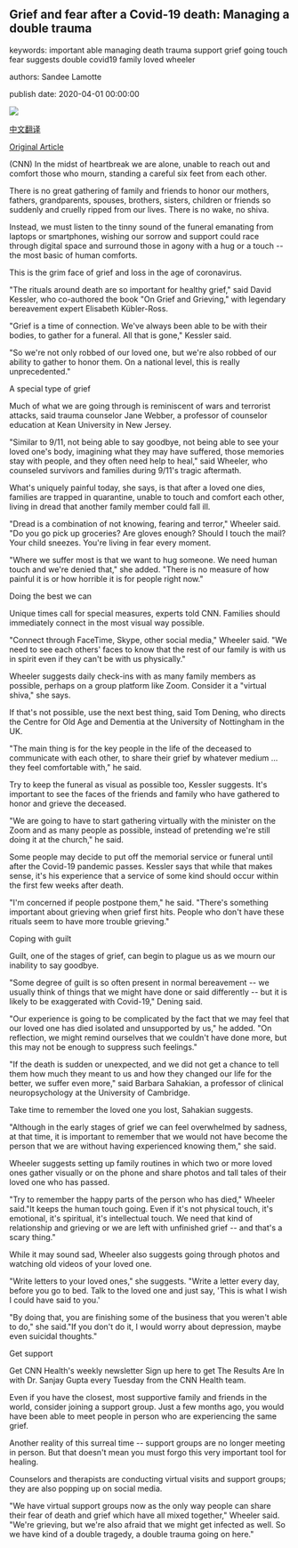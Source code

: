 ## Grief and fear after a Covid-19 death: Managing a double trauma

keywords: important able managing death trauma support grief going touch fear suggests double covid19 family loved wheeler

authors: Sandee Lamotte

publish date: 2020-04-01 00:00:00

![](https://cdn.cnn.com/cnnnext/dam/assets/200323090347-coronavirus-funerals-new-rules-super-tease.jpg)

[中文翻译](Grief%20and%20fear%20after%20a%20Covid-19%20death%3A%20Managing%20a%20double%20trauma_zh.md)

[Original Article](https://edition.cnn.com/2020/04/01/health/grief-fear-coronavirus-wellness/index.html)

(CNN) In the midst of heartbreak we are alone, unable to reach out and comfort those who mourn, standing a careful six feet from each other.

There is no great gathering of family and friends to honor our mothers, fathers, grandparents, spouses, brothers, sisters, children or friends so suddenly and cruelly ripped from our lives. There is no wake, no shiva.

Instead, we must listen to the tinny sound of the funeral emanating from laptops or smartphones, wishing our sorrow and support could race through digital space and surround those in agony with a hug or a touch -- the most basic of human comforts.

This is the grim face of grief and loss in the age of coronavirus.

"The rituals around death are so important for healthy grief," said David Kessler, who co-authored the book "On Grief and Grieving," with legendary bereavement expert Elisabeth Kübler-Ross.

"Grief is a time of connection. We've always been able to be with their bodies, to gather for a funeral. All that is gone," Kessler said.

"So we're not only robbed of our loved one, but we're also robbed of our ability to gather to honor them. On a national level, this is really unprecedented."

A special type of grief

Much of what we are going through is reminiscent of wars and terrorist attacks, said trauma counselor Jane Webber, a professor of counselor education at Kean University in New Jersey.

"Similar to 9/11, not being able to say goodbye, not being able to see your loved one's body, imagining what they may have suffered, those memories stay with people, and they often need help to heal," said Wheeler, who counseled survivors and families during 9/11's tragic aftermath.

What's uniquely painful today, she says, is that after a loved one dies, families are trapped in quarantine, unable to touch and comfort each other, living in dread that another family member could fall ill.

"Dread is a combination of not knowing, fearing and terror," Wheeler said. "Do you go pick up groceries? Are gloves enough? Should I touch the mail? Your child sneezes. You're living in fear every moment.

"Where we suffer most is that we want to hug someone. We need human touch and we're denied that," she added. "There is no measure of how painful it is or how horrible it is for people right now."

Doing the best we can

Unique times call for special measures, experts told CNN. Families should immediately connect in the most visual way possible.

"Connect through FaceTime, Skype, other social media," Wheeler said. "We need to see each others' faces to know that the rest of our family is with us in spirit even if they can't be with us physically."

Wheeler suggests daily check-ins with as many family members as possible, perhaps on a group platform like Zoom. Consider it a "virtual shiva," she says.

If that's not possible, use the next best thing, said Tom Dening, who directs the Centre for Old Age and Dementia at the University of Nottingham in the UK.

"The main thing is for the key people in the life of the deceased to communicate with each other, to share their grief by whatever medium ... they feel comfortable with," he said.

Try to keep the funeral as visual as possible too, Kessler suggests. It's important to see the faces of the friends and family who have gathered to honor and grieve the deceased.

"We are going to have to start gathering virtually with the minister on the Zoom and as many people as possible, instead of pretending we're still doing it at the church," he said.

Some people may decide to put off the memorial service or funeral until after the Covid-19 pandemic passes. Kessler says that while that makes sense, it's his experience that a service of some kind should occur within the first few weeks after death.

"I'm concerned if people postpone them," he said. "There's something important about grieving when grief first hits. People who don't have these rituals seem to have more trouble grieving."

Coping with guilt

Guilt, one of the stages of grief, can begin to plague us as we mourn our inability to say goodbye.

"Some degree of guilt is so often present in normal bereavement -- we usually think of things that we might have done or said differently -- but it is likely to be exaggerated with Covid-19," Dening said.

"Our experience is going to be complicated by the fact that we may feel that our loved one has died isolated and unsupported by us," he added. "On reflection, we might remind ourselves that we couldn't have done more, but this may not be enough to suppress such feelings."

"If the death is sudden or unexpected, and we did not get a chance to tell them how much they meant to us and how they changed our life for the better, we suffer even more," said Barbara Sahakian, a professor of clinical neuropsychology at the University of Cambridge.

Take time to remember the loved one you lost, Sahakian suggests.

"Although in the early stages of grief we can feel overwhelmed by sadness, at that time, it is important to remember that we would not have become the person that we are without having experienced knowing them," she said.

Wheeler suggests setting up family routines in which two or more loved ones gather visually or on the phone and share photos and tall tales of their loved one who has passed.

"Try to remember the happy parts of the person who has died," Wheeler said."It keeps the human touch going. Even if it's not physical touch, it's emotional, it's spiritual, it's intellectual touch. We need that kind of relationship and grieving or we are left with unfinished grief -- and that's a scary thing."

While it may sound sad, Wheeler also suggests going through photos and watching old videos of your loved one.

"Write letters to your loved ones," she suggests. "Write a letter every day, before you go to bed. Talk to the loved one and just say, 'This is what I wish I could have said to you.'

"By doing that, you are finishing some of the business that you weren't able to do," she said."If you don't do it, I would worry about depression, maybe even suicidal thoughts."

Get support

Get CNN Health's weekly newsletter Sign up here to get The Results Are In with Dr. Sanjay Gupta every Tuesday from the CNN Health team.

Even if you have the closest, most supportive family and friends in the world, consider joining a support group. Just a few months ago, you would have been able to meet people in person who are experiencing the same grief.

Another reality of this surreal time -- support groups are no longer meeting in person. But that doesn't mean you must forgo this very important tool for healing.

Counselors and therapists are conducting virtual visits and support groups; they are also popping up on social media.

"We have virtual support groups now as the only way people can share their fear of death and grief which have all mixed together," Wheeler said. "We're grieving, but we're also afraid that we might get infected as well. So we have kind of a double tragedy, a double trauma going on here."
